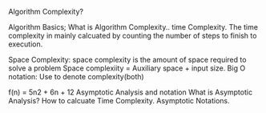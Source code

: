 Algorithm Complexity?

Algorithm Basics;
 What is Algorithm Complexity..
time Complexity.
The time complexity in mainly calcuated by counting the number of steps to finish to execution.

Space Complexity:
space complexity is the amount of space required to solve a problem
 Space complexiity = Auxiliary space + input size.
  Big O notation: Use to denote complexity(both)



f(n) = 5n2 + 6n + 12
Asymptotic Analysis and notation
What is Asymptotic Analysis?
How to  calcuate Time Complexity.
Asymptotic Notations. 
  